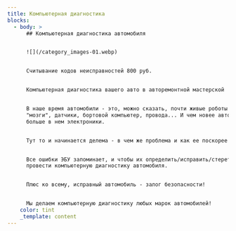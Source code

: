```yaml
---
title: Компьютерная диагностика
blocks:
  - body: >
      ## Компьютерная диагностика автомобиля


      ![](/category_images-01.webp)


      Считывание кодов неисправностей 800 руб.


      Компьютерная диагностика вашего авто в авторемонтной мастерской


      В наше время автомобили - это, можно сказать, почти живые роботы -
      "мозги", датчики, бортовой компьютер, провода... И чем новее авто, тем
      больше в нем электроники.


      Тут то и начинается делема - в чем же проблема и как ее поскорее решить?


      Все ошибки ЭБУ запоминает, и чтобы их определить/исправить/стереть нужно
      провести компьютерную диагностику автомобиля.


      Плюс ко всему, исправный автомобиль - залог безопасности!


      Мы делаем компьютерную диагностику любых марок автомобилей!
    color: tint
    _template: content
---
```



